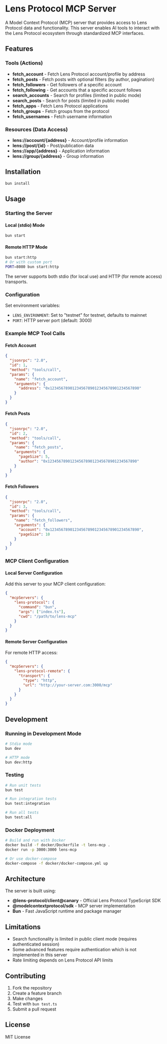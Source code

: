 # Lens Protocol MCP Server

A Model Context Protocol (MCP) server that provides access to Lens Protocol data and functionality. This server enables AI tools to interact with the Lens Protocol ecosystem through standardized MCP interfaces.

## Features

### Tools (Actions)
- **fetch_account** - Fetch Lens Protocol account/profile by address
- **fetch_posts** - Fetch posts with optional filters (by author, pagination)
- **fetch_followers** - Get followers of a specific account
- **fetch_following** - Get accounts that a specific account follows
- **search_accounts** - Search for profiles (limited in public mode)
- **search_posts** - Search for posts (limited in public mode)
- **fetch_apps** - Fetch Lens Protocol applications
- **fetch_groups** - Fetch groups from the protocol
- **fetch_usernames** - Fetch username information

### Resources (Data Access)
- **lens://account/{address}** - Account/profile information
- **lens://post/{id}** - Post/publication data
- **lens://app/{address}** - Application information
- **lens://group/{address}** - Group information

## Installation

```bash
bun install
```

## Usage

### Starting the Server

#### Local (stdio) Mode
```bash
bun start
```

#### Remote HTTP Mode
```bash
bun start:http
# Or with custom port
PORT=8080 bun start:http
```

The server supports both stdio (for local use) and HTTP (for remote access) transports.

### Configuration

Set environment variables:

- `LENS_ENVIRONMENT`: Set to "testnet" for testnet, defaults to mainnet
- `PORT`: HTTP server port (default: 3000)

### Example MCP Tool Calls

#### Fetch Account
```json
{
  "jsonrpc": "2.0",
  "id": 1,
  "method": "tools/call",
  "params": {
    "name": "fetch_account",
    "arguments": {
      "address": "0x1234567890123456789012345678901234567890"
    }
  }
}
```

#### Fetch Posts
```json
{
  "jsonrpc": "2.0", 
  "id": 2,
  "method": "tools/call",
  "params": {
    "name": "fetch_posts",
    "arguments": {
      "pageSize": 5,
      "author": "0x1234567890123456789012345678901234567890"
    }
  }
}
```

#### Fetch Followers
```json
{
  "jsonrpc": "2.0",
  "id": 3, 
  "method": "tools/call",
  "params": {
    "name": "fetch_followers",
    "arguments": {
      "account": "0x1234567890123456789012345678901234567890",
      "pageSize": 10
    }
  }
}
```

### MCP Client Configuration

#### Local Server Configuration
Add this server to your MCP client configuration:

```json
{
  "mcpServers": {
    "lens-protocol": {
      "command": "bun",
      "args": ["index.ts"],
      "cwd": "/path/to/lens-mcp"
    }
  }
}
```

#### Remote Server Configuration
For remote HTTP access:

```json
{
  "mcpServers": {
    "lens-protocol-remote": {
      "transport": {
        "type": "http",
        "url": "http://your-server.com:3000/mcp"
      }
    }
  }
}
```

## Development

### Running in Development Mode
```bash
# Stdio mode
bun dev

# HTTP mode  
bun dev:http
```

### Testing
```bash
# Run unit tests
bun test

# Run integration tests  
bun test:integration

# Run all tests
bun test:all
```

### Docker Deployment

```bash
# Build and run with Docker
docker build -f docker/Dockerfile -t lens-mcp .
docker run -p 3000:3000 lens-mcp

# Or use docker-compose
docker-compose -f docker/docker-compose.yml up
```

## Architecture

The server is built using:
- **@lens-protocol/client@canary** - Official Lens Protocol TypeScript SDK
- **@modelcontextprotocol/sdk** - MCP server implementation
- **Bun** - Fast JavaScript runtime and package manager

## Limitations

- Search functionality is limited in public client mode (requires authenticated session)
- Some advanced features require authentication which is not implemented in this server
- Rate limiting depends on Lens Protocol API limits

## Contributing

1. Fork the repository
2. Create a feature branch
3. Make changes
4. Test with `bun test.ts`
5. Submit a pull request

## License

MIT License
